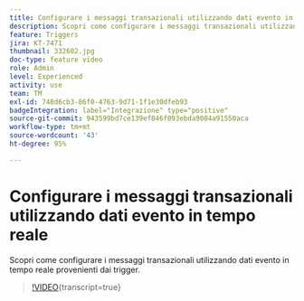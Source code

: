 ```yaml
---
title: Configurare i messaggi transazionali utilizzando dati evento in tempo reale
description: Scopri come configurare i messaggi transazionali utilizzando dati evento in tempo reale provenienti dai trigger.
feature: Triggers
jira: KT-7471
thumbnail: 332602.jpg
doc-type: feature video
role: Admin
level: Experienced
activity: use
team: TM
exl-id: 748d6cb3-86f0-4763-9d71-1f1e30dfeb93
badgeIntegration: label="Integrazione" type="positive"
source-git-commit: 943599bd7ce139ef846f093ebda9084a91550aca
workflow-type: tm+mt
source-wordcount: '43'
ht-degree: 95%

---
```


# Configurare i messaggi transazionali utilizzando dati evento in tempo reale

Scopri come configurare i messaggi transazionali utilizzando dati evento in tempo reale provenienti dai trigger.

>[!VIDEO](https://video.tv.adobe.com/v/332602?learn=on){transcript=true}
